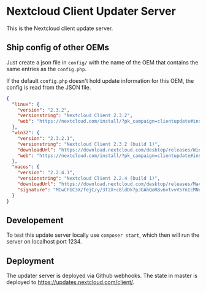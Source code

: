 # Nextcloud Client Updater Server

This is the Nextcloud client update server.

## Ship config of other OEMs

Just create a json file in `config/` with the name of the OEM that contains the same entries as the `config.php`.

If the default `config.php` doesn't hold update information for this OEM, the config is read from the JSON file.

```json
{
  "linux": {
    "version": "2.3.2",
    "versionstring": "Nextcloud Client 2.3.2",
    "web": "https://nextcloud.com/install/?pk_campaign=clientupdate#install-clients"
  },
  "win32": {
    "version": "2.3.2.1",
    "versionstring": "Nextcloud Client 2.3.2 (build 1)",
    "downloadUrl": "https://download.nextcloud.com/desktop/releases/Windows/Nextcloud-2.3.2.1-setup.exe",
    "web": "https://nextcloud.com/install/?pk_campaign=clientupdate#install-clients"
  },
  "macos": {
    "version": "2.2.4.1",
    "versionstring": "Nextcloud Client 2.2.4 (build 1)",
    "downloadUrl": "https://download.nextcloud.com/desktop/releases/Mac/Updates/Nextcloud-2.2.4.1.pkg.tbz",
    "signature": "MCwCFGC3X/fejC/y/3T2X+c8ldDk7pJGAhQoR8v6vtvvV57nIcMNePA+jNRYcw=="
  }
}
```

## Developement
To test this update server locally use `composer start`, which then will run the server on localhost port 1234.

## Deployment

The updater server is deployed via Github webhooks. The state in master is deployed to https://updates.nextcloud.com/client/.
